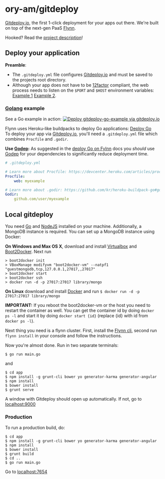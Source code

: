 # ory-am/gitdeploy

[Gitdeploy.io](http://gitdeploy.io), the first 1-click deployment for your apps out there. We're built on top of the next-gen PaaS [Flynn](http://flynn.io).

Hooked? Read the [project description](https://github.com/ory-am/gitdeploy/wiki)!

## Deploy your application

**Preamble**:
* The `.gitdeploy.yml` file configures [Gitdeploy.io](http://gitdeploy.io) and must be saved to the projects root directory.
* Although your app does not have to be [12factor](http://12factor.net/) compliant, the web process needs to listen on
the `$PORT` and `$HOST` environment variables:
[Example 1](https://github.com/ory-am/gitdeploy-go-example/blob/master/main.go#L22-L23)
[Example 2](https://github.com/ory-am/gitdeploy-go-example/blob/master/main.go#L124-L125).  

### [Golang](http://golang.org/) example

See a Go example in action: 
[![Deploy gitdeploy-go-example via gitdeploy.io](https://img.shields.io/badge/gitdeploy.io-deploy%20gitdeploy--go--example/master-green.svg)](https://www.gitdeploy.io/deploy?repository=https%3A%2F%2Fgithub.com%2Fory-am%2Fgitdeploy-go-example.git)

Flynn uses Heroku-like buildpacks to deploy Go applications: [Deploy Go](https://flynn.io/docs/how-to-deploy-go)  
To deploy your app via [Gitdeploy.io](http://gitdeploy.io), you'll need a `.gitdeploy.yml` file which combines
`Procfile` and `.godir`.

**Use [Godep](https://github.com/tools/godep):** As suggested in the [deploy Go on Fylnn](https://flynn.io/docs/how-to-deploy-go) docs you *should* use
[Godep](https://github.com/tools/godep) for your dependencies to significantly reduce deployment time.

```yml
# .gitdeploy.yml

# Learn more about Procfile: https://devcenter.heroku.com/articles/procfile
Procfile:
    web: myexample

# Learn more about .godir: https://github.com/kr/heroku-buildpack-go#godir-and-godeps
Godir:
    github.com/user/myexample
```

## Local gitdeploy

You need [Go](http://golang.org/) and [NodeJS](http://nodejs.org/) installed on your machine. Additionally, a MongoDB instance is required. You can set up a MongoDB instance using Docker:

**On Windows and Max OS X**, download and install [Virtualbox](https://www.virtualbox.org/) and [Boot2Docker](http://boot2docker.io/). Next run

```
> boot2docker init
> VBoxManage modifyvm "boot2docker-vm" --natpf1 "guestmongodb,tcp,127.0.0.1,27017,,27017"
> boot2docker start
> boot2docker ssh
> docker run -d -p 27017:27017 library/mongo
```

**On Linux** download and install [Docker](https://www.docker.com/) and run `$ docker run -d -p 27017:27017 library/mongo`

**IMPORTANT:** If you reboot the boot2docker-vm or the host you need to restart the container as well. You can get the container id by doing `docker ps -l` and start it by doing `docker start {id}` (replace {id} with id from `docker ps -l`).

Next thing you need is a flynn cluster. First, install the [Flynn cli](https://github.com/flynn/flynn/tree/master/cli), second run `flynn install` in your console and follow the instructions.

Now you're almost done. Run in two separate terminals:

```
$ go run main.go
```

and

```
$ cd app
$ npm install -g grunt-cli bower yo generator-karma generator-angular
$ npm install
$ bower install
$ grunt serve
```

A window with Gitdeploy should open up automatically. If not, go to [localhost:9000](http://localhost:9000)

### Production

To run a production build, do:

```
$ cd app
$ npm install -g grunt-cli bower yo generator-karma generator-angular
$ npm install
$ bower install
$ grunt build
$ cd ..
$ go run main.go
```

Go to [localhost:7654](http://localhost:7654)

